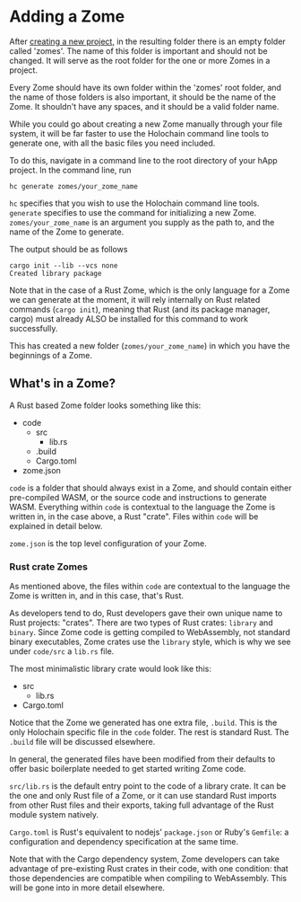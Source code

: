 # Adding a Zome

After [creating a new project](../new_project.md), in the resulting folder there is an empty folder called 'zomes'. The name of this folder is important and should not be changed. It will serve as the root folder for the one or more Zomes in a project.

Every Zome should have its own folder within the 'zomes' root folder, and the name of those folders is also important, it should be the name of the Zome. It shouldn't have any spaces, and it should be a valid folder name.

While you could go about creating a new Zome manually through your file system, it will be far faster to use the Holochain command line tools to generate one, with all the basic files you need included.

To do this, navigate in a command line to the root directory of your hApp project. In the command line, run
```shell
hc generate zomes/your_zome_name
```

`hc` specifies that you wish to use the Holochain command line tools. `generate` specifies to use the command for initializing a new Zome. `zomes/your_zome_name` is an argument you supply as the path to, and the name of the Zome to generate.

The output should be as follows
```shell
cargo init --lib --vcs none
Created library package
```

Note that in the case of a Rust Zome, which is the only language for a Zome we can generate at the moment, it will rely internally on Rust related commands (`cargo init`), meaning that Rust (and its package manager, cargo) must already ALSO be installed for this command to work successfully.

This has created a new folder (`zomes/your_zome_name`) in which you have the beginnings of a Zome.

## What's in a Zome?

A Rust based Zome folder looks something like this:
- code
    - src
        - lib.rs
    - .build
    - Cargo.toml
- zome.json

`code` is a folder that should always exist in a Zome, and should contain either pre-compiled WASM, or the source code and instructions to generate WASM. Everything within `code` is contextual to the language the Zome is written in, in the case above, a Rust "crate". Files within `code` will be explained in detail below.

`zome.json` is the top level configuration of your Zome.

### Rust crate Zomes
As mentioned above, the files within `code` are contextual to the language the Zome is written in, and in this case, that's Rust.

As developers tend to do, Rust developers gave their own unique name to Rust projects: "crates". There are two types of Rust crates: `library` and `binary`. Since Zome code is getting compiled to WebAssembly, not standard binary executables, Zome crates use the `library` style, which is why we see under `code/src` a `lib.rs` file.

The most minimalistic library crate would look like this:

- src
    - lib.rs
- Cargo.toml

Notice that the Zome we generated has one extra file, `.build`. This is the only Holochain specific file in the `code` folder. The rest is standard Rust. The `.build` file will be discussed elsewhere.

In general, the generated files have been modified from their defaults to offer basic boilerplate needed to get started writing Zome code.

`src/lib.rs` is the default entry point to the code of a library crate. It can be the one and only Rust file of a Zome, or it can use standard Rust imports from other Rust files and their exports, taking full advantage of the Rust module system natively.

`Cargo.toml` is Rust's equivalent to nodejs' `package.json` or Ruby's `Gemfile`: a configuration and dependency specification at the same time.

Note that with the Cargo dependency system, Zome developers can take advantage of pre-existing Rust crates in their code, with one condition: that those dependencies are compatible when compiling to WebAssembly. This will be gone into in more detail elsewhere.
